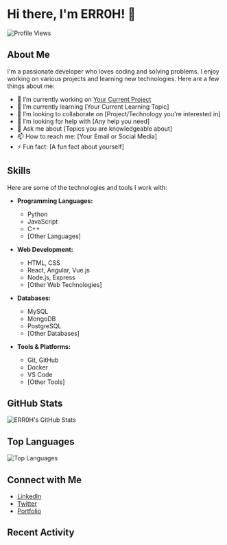 # Hi there, I'm ERR0H! 👋

![Profile Views](https://komarev.com/ghpvc/?username=ERR0H)

## About Me

I'm a passionate developer who loves coding and solving problems. I enjoy working on various projects and learning new technologies. Here are a few things about me:

- 🔭 I’m currently working on [Your Current Project](link_to_project)
- 🌱 I’m currently learning [Your Current Learning Topic]
- 👯 I’m looking to collaborate on [Project/Technology you're interested in]
- 🤔 I’m looking for help with [Any help you need]
- 💬 Ask me about [Topics you are knowledgeable about]
- 📫 How to reach me: [Your Email or Social Media]
- ⚡ Fun fact: [A fun fact about yourself]

## Skills

Here are some of the technologies and tools I work with:

- **Programming Languages:**
  - Python
  - JavaScript
  - C++
  - [Other Languages]

- **Web Development:**
  - HTML, CSS
  - React, Angular, Vue.js
  - Node.js, Express
  - [Other Web Technologies]

- **Databases:**
  - MySQL
  - MongoDB
  - PostgreSQL
  - [Other Databases]

- **Tools & Platforms:**
  - Git, GitHub
  - Docker
  - VS Code
  - [Other Tools]

## GitHub Stats

![ERR0H's GitHub Stats](https://github-readme-stats.vercel.app/api?username=ERR0H&show_icons=true&theme=radical)

## Top Languages

![Top Languages](https://github-readme-stats.vercel.app/api/top-langs/?username=ERR0H&layout=compact&theme=radical)

## Connect with Me

- [LinkedIn](https://www.linkedin.com/in/your-linkedin/)
- [Twitter](https://twitter.com/your-twitter/)
- [Portfolio](https://your-portfolio.com)

## Recent Activity

<!--START_SECTION:activity-->
<!--END_SECTION:activity-->
